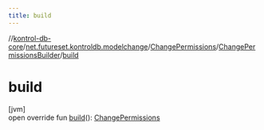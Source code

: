 ```yaml
---
title: build
---
```

//[kontrol-db-core](../../../../index.html)/[net.futureset.kontroldb.modelchange](../../index.html)/[ChangePermissions](../index.html)/[ChangePermissionsBuilder](index.html)/[build](build.html)



# build



[jvm]\
open override fun [build](build.html)(): [ChangePermissions](../index.html)




